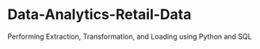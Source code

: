 # Data-Analytics-Retail-Data
Performing Extraction, Transformation, and Loading using Python and SQL
